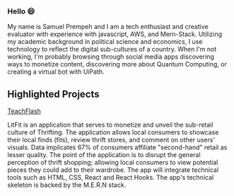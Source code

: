 ### Hello  :smile:

My name is Samuel Prempeh and I am a tech enthusiast and creative evaluator with experience with javascript, AWS, and Mern-Stack. Utilizing my academic background in political science and economics, I use technology to reflect the digital sub-cultures of a country. When I'm not working, I'm probably browsing through social media apps discovering ways to monetize content, discovering more about Quantum Computing, or creating a virtual bot with UiPath.


## Highlighted Projects
[TeachFlash](https://github.com/SamieSosa147/LitFit) 

LitFit is an application that serves to monetize and unveil the sub-retail culture of Thrifting. The application allows local consumers to showcase their local finds (fits), review thrift stores, and comment on other users' visuals. Data implicates 67% of consumers affiliate "second-hand" retail as lesser quality. The point of the application is to disrupt the general perception of thrift shopping; allowing local consumers to view potential pieces they could add to their wardrobe.  The app will integrate technical tools such as HTML, CSS, React and React Hooks. The app's technical skeleton is  backed by the M.E.R.N stack. 
